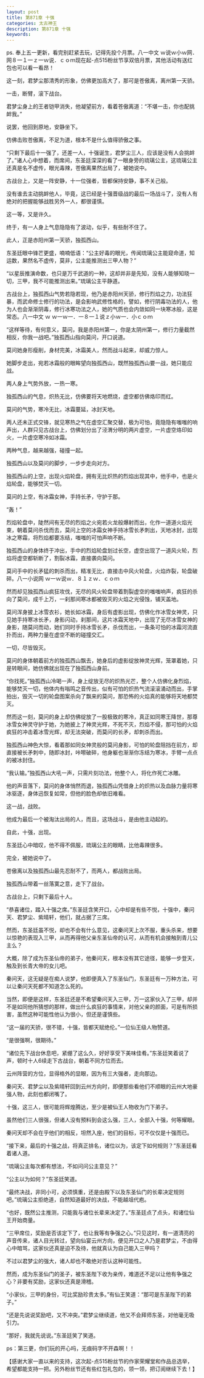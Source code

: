 ```yaml
---
layout: post
title: 第871章 十强
categories: 太古神王
description: 第871章 十强
keywords:
---
```


ps. 奉上五一更新，看完别赶紧去玩，记得先投个月票。八一中文  ｗ说ｗ小ｗ网．网８一１一ｚ一ｗ说．ｃｏｍ现在起-点515粉丝节享双倍月票，其他活动有送红包也可以看一看昂！

这一刻，君梦尘那清秀的形象，仿佛更加高大了，那可是苍傲离，离州第一天骄。

一击，断臂，滚下战台。

君梦尘身上的王者铠甲消失，他凝望前方，看着苍傲离道：“不堪一击，你也配挑衅我。”

说罢，他回到原地，安静坐下。

仿佛击败苍傲离，不足为道，根本不是什么值得骄傲之事。

“只剩下最后十一强了，还差一人，十强诞生，君梦尘三人，应该是没有人会挑衅了。”诸人心中想着，而席间，东圣廷深深的看了一眼身旁的琉璃公主，这琉璃公主还真是名不虚传，眼光毒辣，苍傲离果然出局了，被她说中。

古战台上，又是一阵安静，十一位强者，皆都保持安静，事不关己般。

没有谁去主动挑衅他人，毕竟，这已经是十强晋级战的最后一场战斗了，没有人有绝对的把握能够战胜另外一人，都很谨慎。

这一等，又是许久。

终于，有一人身上气息隐隐有了波动，似乎，有些耐不住了。

此人，正是赤阳州第一天骄，独孤西山。

东圣廷眼中锋芒更盛，喃喃低语：“公主好毒的眼光，传闻琉璃公主能窥命道，知运数，果然名不虚传，莫非，公主能推测出三甲人物？”

“以星辰推演命数，也只是万千武道的一种，这却并非是先知，没有人能够知晓一切，三甲，我不可能推测出来。”琉璃公主平静道。

古战台上，独孤西山气势若隐若现，他乃是赤阳州天骄，修行烈焰之力，功法狂暴，而武命修士修行的功法，是会影响武修性格的，譬如，修行阴毒功法的人，他为人也会渐渐阴毒，修行冰寒功法之人，她的气质也会内敛如同一块寒冰般，这是常态。八一中文  ｗ ｗ一ｗ一．一８一１说ｚ小ｗ一．小ｃｏｍ

“这样等待，有何意义，莫问，我是赤阳州第一，你是太阴州第一，修行力量截然相反，你我一战吧。”独孤西山指向莫问，开口说道。

莫问她身形瘦削，身材完美，冰霜美人，然而战斗起来，却威力惊人。

她脚步走出，宛若冰霜般的眼眸望向独孤西山，既然独孤西山要一战，她只能应战。

两人身上气势外放，一热一寒。

独孤西山的气息，炽热无比，仿佛要将天地燃烧，虚空都仿佛烙印而红。

莫问的气势，寒冷无比，冰霜蔓延，冰封天地。

两人还未正式交锋，就见寒热之气在虚空汇聚交替，极为可怕，竟隐隐有嗤嗤的响声出，人群只见古战台上，仿佛划分出了泾渭分明的两片虚空，一片虚空烙印如火，一片虚空寒冷如冰霜。

两种气息，越来越强，碰撞一起。

独孤西山以及莫问的脚步，一步步走向对方。

独孤西山的上空，出现火焰轮盘，拥有无比炽热的烈焰出现其中，他手中，也是火焰轮盘，能够焚灭一切。

莫问的上空，有冰霜女神，手持长矛，守护于那。

“轰！”

烈焰轮盘中，陡然间有无尽的烈焰之火宛若火龙般爆射而出，化作一道道火焰光束，朝着莫问杀伐而去，莫问上空的冰霜女神手持冰雪长矛刺出，天地冰封，出现冰之寒霜，将烈焰都要冻结，嗤嗤的可怕声响不断。

独孤西山的身体终于冲出，手中的烈焰轮盘划过长空，虚空出现了一道风火轮，烈焰将虚空都斩断了，割裂冰霜，直接袭向莫问。

莫问手中的长矛猛的刺杀而出，精准无比，直接击中风火轮盘，火焰炸裂，轮盘破碎。八一小说网  ｗ一ｗ说ｗ．８１ｚｗ．ｃｏｍ

然而却见独孤西山疯狂攻伐，无尽的风火轮盘带着割裂虚空的嗤嗤响声，疯狂的杀向了莫问，成千上万，一刹那间寒冰都被毁灭的火焰之光侵蚀，铺天盖地。

莫问浑身披上冰雪衣衫，她长如冰霜，身后有虚影出现，仿佛化作冰雪女神灵，只见她手持寒冰长矛，身影闪动，刹那间，这片冰霜天地中，出现了无尽冰雪女神的身影，随莫问而动，她们同时手持冰雪长矛，杀伐而出，一条条可怕的冰霜河流直扑而出，两种力量在虚空不断的碰撞交汇。

一切，尽皆毁灭。

莫问的身体朝着前方的独孤西山飘去，她身后的虚影绽放神灵光辉，笼罩着她，只是转眼间，她仿佛就出现在了独孤西山身前。

“你找死。”独孤西山冷喝一声，身上绽放无尽的炽热光芒，整个人仿佛化身烈焰，能够焚灭一切，他体内有嗡鸣之音传出，似有可怕的炽热气流滚滚涌动而出，手掌拍出，毁灭一切的轮盘图案杀向了飘来的莫问，那恐怖的火焰真的能够将天地都焚灭。

然而这一刻，莫问的身上却仿佛绽放了一股极致的寒冷，真正如同寒王降世，那尊冰雪女神灵守护于她，为她披上了神灵光辉，不死不灭，烈焰不侵，那可怕的火焰疯狂的冲击着冰雪光辉，却无法突破，而莫问的长矛，却刺杀而出。

独孤西山神色大惊，看着那如同女神灵般的莫问身影，可怕的轮盘阻挡在前方，却直接被长矛刺中，随即冰封，咔嚓破碎，他身躯也渐渐你冻结为寒冰，手臂一点点的被冰封住。

“我认输。”独孤西山大吼一声，只需片刻功法，他整个人，将化作死亡冰雕。

他的声音落下，莫问的身体悄然而退，独孤西山凭借身上的炽热以及血脉力量将寒冰驱逐，身体迅恢复如常，但他的脸色却依旧难看。

这一战，战败。

他成为最后一个被淘汰出局的人，而且，这场战斗，是由他主动起的。

自此，十强，出现。

东圣廷心中暗叹，他不得不佩服，琉璃公主的眼睛，比他毒辣很多。

完全，被她说中了。

苍傲离以及独孤西山最先忍耐不了，而两人，都战败出局。

独孤西山带着一丝落寞之意，走下了战台。

古战台上，只剩下最后十人。

“恭喜诸位，踏入十强之席。”东圣廷含笑开口，心中却是有些不悦，十强中，秦问天、君梦尘、紫晴轩，他们，就占据了三席。

然而，东圣廷虽不悦，却也不会有什么意见，这秦问天上次不服，重头杀来，想要以惊艳的表现入三甲，从而再得他父亲东圣仙帝的认可，从而有机会接触到青儿公主么？

大概，除了成为东圣仙帝的弟子，他秦问天，根本没有其它途径，能够一步登天，触及到长青大帝的女儿吧。

秦问天，这无疑是在痴人说梦，他即便真入了东圣仙门，东圣廷有一万种方法，可以让秦问天死都不知道怎么死的。

当然，即便是这样，东圣廷还是不希望秦问天入三甲，万一这家伙入了三甲，却并不是如同他所猜想的那样，做出什么疯狂的事情来，对他父亲的颜面，可是有所损害，虽然这种可能性他认为很小，但还是谨慎些。

“这一届的天骄，很不错，十强，皆都天赋绝伦。”一位仙王级人物赞道。

“是很强啊，很期待。”

“诸位先下战台休息吧，紧绷了这么久，好好享受下美味佳肴。”东圣廷笑着说了声，顿时十人6续走下古战台，朝着不同方位而去。

云州阵营的方位，显得格外的显眼，因为有三大强者，走向那边。

秦问天、君梦尘以及紫晴轩回到云州方向时，即便那些看他们不顺眼的云州大地豪强人物，此刻也都闭嘴了。

十强，这三人，很可能将辉煌腾达，至少是被仙王人物收为门下弟子。

虽然他们三人很强，但诸人没有预料到会这么强，三人，全部入十强，何等耀眼。

秦问天却不会在乎他们的相反，坦然入座，他们的目标，可不仅仅是十强而已。

“接下来，最后的十强之战，将真正排名，诸位以为，该定下如何规则？”东圣廷看着诸人道。

“琉璃公主每次都有想法，不如问问公主意见？”

“公主以为如何？”东圣廷笑道。

“最终决战，非同小可，必须慎重，还是由殿下以及东圣仙门的长辈决定规则吧。”琉璃公主拒绝道，自然知道最好的决战，不能越俎代庖。

“也好，既然公主推测，只能我与诸位长辈来决定了。”东圣廷点了点头，和诸位仙王开始商量。

“三甲席位，奖励是否该定下了，也让我等有争强之心。”只见这时，有一道清亮的声音传来，诸人目光转过，望向仙宴云州方向，便见开口之人乃是君梦尘，不由得心中暗骂，这家伙还真是迫不及待，他就真认为自己能入三甲吗？

不过以君梦尘的强大，诸人却也不敢绝对否认这种可能性。

然而，成为东圣仙门的圣子，被东圣陛下收为亲传，难道还不足以让他有争强之心？非要有奖励，这家伙还真是滑稽。

“小家伙，三甲的身份，可比奖励珍贵太多。”有仙王笑道：“那可是东圣陛下的弟子。”

“还是先说说奖励吧，又不冲突。”君梦尘继续道，他又不会拜师东圣，对他毫无吸引力。

“那好，我就先说说。”东圣廷笑了笑道。

ps：第三更，你们玩的开心吗，无痕码字不开森啊！！

【感谢大家一直以来的支持，这次起-点515粉丝节的作家荣耀堂和作品总选举，希望都能支持一把。另外粉丝节还有些红包礼包的，领一领，把订阅继续下去！】

